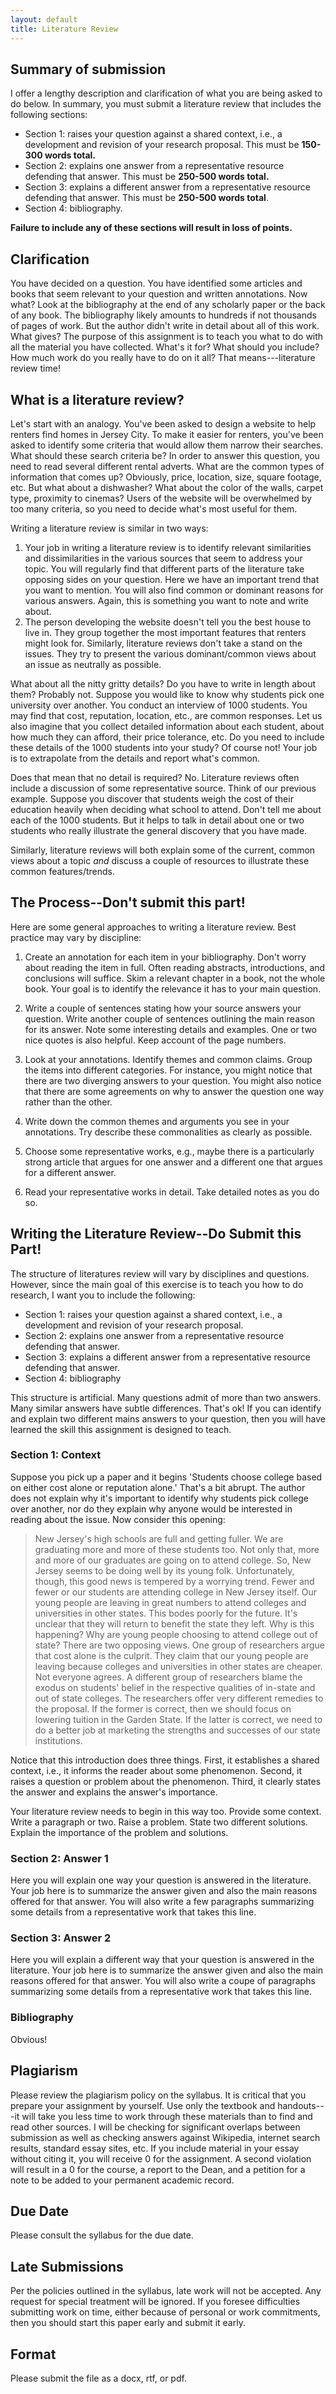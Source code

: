 ```yaml
---
layout: default
title: Literature Review
---
```


## Summary of submission
I offer a lengthy description and clarification of what you are being asked to do below. In summary, you must submit a literature review that includes the following sections: 

+ Section 1: raises your question against a shared context, i.e.,  a development and revision of your research proposal. This must be **150-300 words total.** 
+ Section 2: explains one answer from a representative resource defending that answer. This must be **250-500 words total.**
+ Section 3: explains a different answer from a representative resource defending that answer. This must be **250-500 words total**. 
+ Section 4: bibliography.

**Failure to include any of these sections will result in loss of points.** 


## Clarification

You have decided on a question. You have identified some articles and books that seem relevant to your question and written annotations. Now what? Look at the bibliography at the end of any scholarly paper or the back of any book. The bibliography likely amounts to hundreds if not thousands of pages of work. But the author didn't write in detail about all of this work. What gives? 
The purpose of this assignment is to teach you what to do with all the material you have collected. What's it for? What should you include? How much work do you really have to do on it all? That means---literature review time!   


## What is a literature review? 

Let's start with an analogy. You've been asked to design a website to help renters find homes in Jersey City. To make it easier for renters, you've been asked to identify some criteria that would allow them narrow their searches. What should these search criteria be? In order to answer this question, you need to read several different rental adverts. What are the common types of information that comes up? Obviously, price, location, size, square footage, etc. But what about a dishwasher? What about the color of the walls, carpet type, proximity to cinemas? Users of the website will be overwhelmed by too many criteria, so you need to decide what's most useful for them. 

Writing a literature review is similar in two ways: 

1. Your job in writing a literature review is to identify relevant similarities and dissimilarities in the various sources that seem to address your topic. You will regularly find that different parts of the literature take opposing sides on your question. Here we have an important trend that you want to mention. You will also find common or dominant reasons for various answers. Again, this is something you want to note and write about. 
2. The person developing the website doesn't tell you the best house to live in. They group together the most important features that renters might look for. Similarly, literature reviews don't take a stand on the issues. They try to present the various dominant/common views about an issue as neutrally as possible. 

What about all the nitty gritty details? Do you have to write in length about them? Probably not. Suppose you would like to know why students pick one university over another. You conduct an interview of 1000 students. You may find that cost, reputation, location, etc., are common responses. Let us also imagine that you collect detailed information about each student, about how much they can afford, their price tolerance, etc. Do you need to include these details of the 1000 students into your study? Of course not! Your job is to extrapolate from the details and report what's common. 

  
Does that mean that no detail is required? No. Literature reviews often include a discussion of some representative source. Think of our previous example. Suppose you discover that students weigh the cost of their education heavily when deciding what school to attend. Don't tell me about each of the 1000 students. But it helps to talk in detail about one or two students who really illustrate the general discovery that you have made. 

Similarly, literature reviews will both explain some of the current, common views about a topic *and* discuss a couple of resources to illustrate these common features/trends. 

## The Process--Don't submit this part!

Here are some general approaches to writing a literature review. Best practice may vary by discipline:  

1. Create an annotation for each item in your bibliography. Don't worry about reading the item in full. Often reading abstracts, introductions, and conclusions will suffice. Skim a relevant chapter in a book, not the whole book. Your goal is to identify the relevance it has to your main question. 

2. Write a couple of sentences stating how your source answers your question. Write another couple of sentences outlining the main reason for its answer. Note some interesting details and examples. One or two nice quotes is also helpful. Keep account of the page numbers.

2. Look at your annotations. Identify themes and common claims. Group the items into different categories. For instance, you might notice that there are two diverging answers to your question. You might also notice that there are some agreements on why to answer the question one way rather than the other. 

3. Write down the common themes and arguments you see in your annotations. Try describe these commonalities as clearly as possible. 

3. Choose some representative works, e.g., maybe there is a particularly strong article that argues for one answer and a different one that argues for a different answer. 

4. Read your representative works in detail. Take detailed notes as you do so.  

## Writing the Literature Review--Do Submit this Part!

The structure of literatures review will vary by disciplines and questions. However, since the main goal of this exercise is to teach you how to do research, I want you to include the following: 

+ Section 1: raises your question against a shared context, i.e.,  a development and revision of your research proposal. 
+ Section 2: explains one answer from a representative resource defending that answer.
+ Section 3: explains a different answer from a representative resource defending that answer.
+ Section 4: bibliography

This structure is artificial. Many questions admit of more than two answers. Many similar answers have subtle differences. That's ok! If you can identify and explain two different mains answers to your question, then you will have learned the skill this assignment is designed to teach. 


### Section 1: Context 

Suppose you pick up a paper and it begins 'Students choose college based on either cost alone or reputation alone.' That's a bit abrupt. The author does not explain why it's important to identify why students pick college over another, nor do they explain why anyone would be interested in reading about the issue. Now consider this opening: 

> New Jersey's high schools are full and getting fuller. We are graduating more and more of these students too. Not only that, more and more of our graduates are going on to attend college. So, New Jersey seems to be doing well by its young folk. Unfortunately, though, this good news is tempered by a worrying trend. Fewer and fewer or our students are attending college in New Jersey itself. Our young people are leaving in great numbers to attend colleges and universities in other states. This bodes poorly for the future. It's unclear that they will return to benefit the state they left. Why is this happening? Why are young people choosing to attend college out of state? There are two opposing views. One group of researchers argue that cost alone is the culprit. They claim that our young people are leaving because colleges and universities in other states are cheaper. Not everyone agrees. A different group of researchers blame the exodus on students' belief in the respective qualities of in-state and out of state colleges. The researchers offer very different remedies to the proposal. If the former is correct, then we should focus on lowering tuition in the Garden State. If the latter is correct, we need to do a better job at marketing the strengths and successes of our state institutions. 

Notice that this introduction does three things. First,  it establishes a shared context, i.e., it informs the reader about some phenomenon. Second, it raises a question or problem about the phenomenon. Third, it clearly states the answer and explains the answer's importance. 

Your literature review needs to begin in this way too. Provide some context. Write a paragraph or two. Raise a problem. State two different solutions. Explain the importance of the problem and solutions.  


### Section 2: Answer 1

Here you will explain one way your question is answered in the literature. Your job here is to summarize the answer given and also the main reasons offered for that answer. You will also write a few paragraphs summarizing some details from a representative work that takes this line. 



### Section 3: Answer 2

Here you will explain a different way that your question is answered in the literature. Your job here is to summarize the answer given and also the main reasons offered for that answer. You will also write a coupe of paragraphs summarizing some details from a representative work that takes this line.

### Bibliography

Obvious! 


## Plagiarism

Please review the plagiarism policy on the syllabus. It is critical that you prepare your assignment by yourself. Use only the textbook and handouts---it will take you less time to work through these materials than to find and read other sources. I will be checking for significant overlaps between submission as well as checking answers against Wikipedia, internet search results, standard essay sites, etc. If you include material in your essay without citing it, you will receive 0 for the assignment. A second violation will result in a 0 for the course, a report to the Dean, and a petition for a note to be added to your permanent academic record. 

## Due Date
Please consult the syllabus for the due date.

## Late Submissions

Per the policies outlined in the syllabus, late work will not be accepted. Any request for special treatment will be ignored. If you foresee difficulties submitting work on time, either because of personal or work commitments, then you should start this paper early and submit it early. 

## Format
Please submit the file as a docx, rtf, or pdf. 

